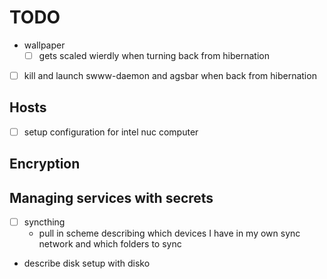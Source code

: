 # TODO

- wallpaper
  - [ ] gets scaled wierdly when turning back from hibernation
- [ ] kill and launch swww-daemon and agsbar when back from hibernation
## Hosts
- [ ] setup configuration for intel nuc computer

## Encryption

## Managing services with secrets
- [ ] syncthing
  - pull in scheme describing which devices I have in my own sync network and which folders to sync
- describe disk setup with disko


